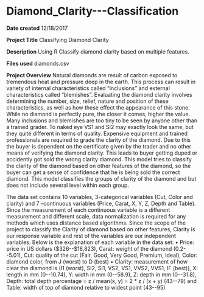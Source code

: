 # Diamond_Clarity---Classification

<b>Date created</b>
12/18/2017

<b>Project Title</b>
Classifying Diamond Clarity

<b>Description</b>
Using R Classify diamond clarity based on multiple features.

<b>Files used</b>
diamonds.csv

<b>Project Overview</b>
Natural diamonds are result of carbon exposed to tremendous heat and pressure deep in the earth. This process can result in variety of internal characteristics called “inclusions” and external characteristics called “blemishes”. Evaluating the diamond clarity involves determining the number, size, relief, nature and position of these characteristics, as well as how these effect the appearance of this stone. While no diamond is perfectly pure, the closer it comes, higher the value.
Many inclusions and blemishes are too tiny to be seen by anyone other than a trained grader. To naked eye VS1 and SI2 may exactly look the same, but they quite different in terms of quality. Expensive equipment and trained professionals are required to grade the clarity of the diamond. Due to this the buyer is dependent on the certificate given by the trader and no other means of verifying the diamond clarity. This leads to buyer getting duped or accidently got sold the wrong clarity diamond. This model tries to classify the clarity of the diamond based on other features of the diamond, so the buyer can get a sense of confidence that he is being sold the correct diamond. This model classifies the groups of clarity of the diamond and but does not include several level within each group.

The data set contains 10 variables, 3-categorical variables (Cut, Color and clarity) and 7 –continuous variables (Price, Carat, X, Y, Z, Depth and Table). Since the measurement of each continuous variable is a different measurement and different scale, data normalization is required for any methods which uses distance based algorithms. Since the scope of the project to classify the Clarity of diamond based on other features, Clarity is our response variable and rest of the variables are our independent variables.
Below is the explanation of each variable in the data set:
•	Price: price in US dollars (\$326--\$18,823), Carat:  weight of the diamond (0.2--5.01), Cut: quality of the cut (Fair, Good, Very Good, Premium, Ideal), Color:  diamond color, from J (worst) to D (best)
•	Clarity: measurement of how clear the diamond is (I1 (worst), SI2, SI1, VS2, VS1, VVS2, VVS1, IF (best)), X:  length in mm (0--10.74), Y:  width in mm (0--58.9), Z: depth in mm (0--31.8), Depth:  total depth percentage = z / mean(x, y) = 2 * z / (x + y) (43--79) and Table: width of top of diamond relative to widest point (43--95)

